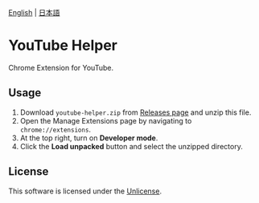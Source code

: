 [English](README.md) | [日本語](README.ja.md)

# YouTube Helper

Chrome Extension for YouTube.

## Usage

1. Download `youtube-helper.zip` from [Releases page](../../releases) and unzip this file.
2. Open the Manage Extensions page by navigating to `chrome://extensions`.
3. At the top right, turn on **Developer mode**.
4. Click the **Load unpacked** button and select the unzipped directory.

## License

This software is licensed under the [Unlicense](LICENSE).

